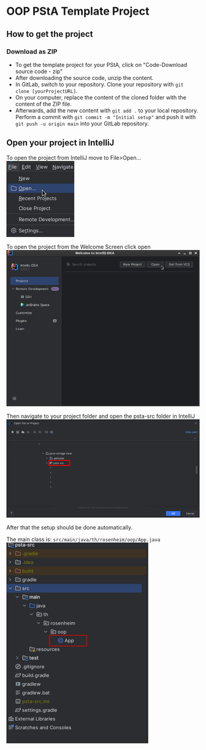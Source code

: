 # OOP PStA Template Project

## How to get the project

### Download as ZIP
- To get the template project for your PStA, click on "Code-Download source code - zip"
- After downloading the source code, unzip the content. 
- In GitLab, switch to your repository. Clone your repository with `git clone [yourProjectURL]`.
- On your computer, replace the content of the cloned folder with the content of the ZIP file.
- Afterwards, add the new content with `git add .` to your local repository. Perform a commit with `git commit -m "Initial setup"` and push it with `git push -u origin main` into your GitLab repository.

## Open your project in IntelliJ

To open the project from IntelliJ move to File>Open... 
![With Alrady Opened Project](.pictures/OpenProject.png)

To open the project from the Welcome Screen click open
![From Welcome Screen](.pictures/OpenProjectFromWelcome.png)

Then navigate to your project folder and open the psta-src folder in IntelliJ
![Open Src Folder](.pictures/SelectFolder.png)

After that the setup should be done automatically.

The main class is: `src/main/java/th/rosenheim/oop/App.java`
![Main Class](.pictures/Main_Class.png)